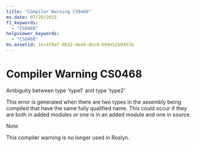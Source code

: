 ```yaml
---
title: "Compiler Warning CS0468"
ms.date: 07/20/2015
f1_keywords:
  - "CS0468"
helpviewer_keywords:
  - "CS0468"
ms.assetid: 1ec4f8af-0b32-4ea9-8bc0-bb9e52b9457b
---
```

# Compiler Warning CS0468

Ambiguity between type 'type1' and type 'type2'

 This error is generated when there are two types in the assembly being compiled that have the same fully qualified name. This could occur if they are both in added modules or one is in an added module and one in source.
 
> [!NOTE]
> This compiler warning is no longer used in Roslyn.
